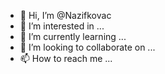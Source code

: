 - 👋 Hi, I’m @Nazifkovac
- 👀 I’m interested in ...
- 🌱 I’m currently learning ...
- 💞️ I’m looking to collaborate on ...
- 📫 How to reach me ...

<!---
Nazifkovac/Nazifkovac is a ✨ special ✨ repository because its `README.md` (this file) appears on your GitHub profile.
You can click the Preview link to take a look at your changes.
--->
